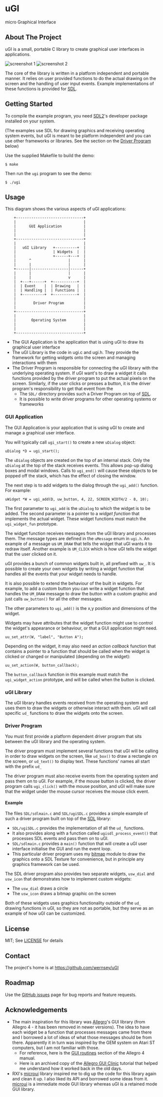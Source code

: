 # uGI

micro Graphical Interface

## About The Project

uGI is a small, portable C library to create graphical user interfaces in applications.

![screenshot 1](doc/screen.gif) ![screenshot 2](doc/richedit.gif)

The core of the library is written in a platform independent and portable manner. It relies on user provided functions to do the actual drawing on the screen and the handling of user input events. Example implementations of these functions is provided for [SDL][].

## Getting Started

To compile the example program, you need [SDL2][SDL]'s developer package installed on your system.

(The examples use SDL for drawing graphics and receiving operating system events, but uGI is meant to be platform independent and you can use other frameworks or libraries. See the section on the [Driver Program](#driver-program) below)

Use the supplied Makefile to build the demo:

```
$ make
```

Then run the `ugi` program to see the demo:

```
$ ./ugi
```

## Usage

This diagram shows the various aspects of uGI applications:

```
    +-------------------------------+
    |                               |
    |      GUI Application          |
    |                               |
    |                               |
    +-------------------------------+
    |                               |
    |   uGI Library   +----------+  |
    |                 | Widgets  |  |
    |                 +------+---+  |
    |      ^                 |      |
    |      |                 |      |
    +------|-----------------|------+
    |      |                 |      |
    |      |                 v      |
    |  +---+------+  +-----------+  |
    |  | Event    |  | Drawing   |  |
    |  | Handling |  | Functions |  |
    |  +----------+  +-----------+  |
    |                               |
    |        Driver Program         |
    |                               |
    +-------------------------------+
    |                               |
    |       Operating System        |
    |                               |
    |                               |
    +-------------------------------+
```

* The GUI Application is the application that is using uGI to draw its graphical user interface
* The uGI Library is the code in ugi.c and ugi.h. They provide the framework for getting widgets onto the screen and managing interactions with them
* The Driver Program is responsible for connecting the uGI library with the underlying operating system. If uGI want's to draw a widget it calls functions provided by the driver program to put the actual pixels on the screen. Similarly, if the user clicks or presses a button, it is the driver program's responsibility to get that event from the
  * The `SDL/` directory provides such a Driver Program on top of [SDL][].
  * It is possible to write driver programs for other operating systems or frameworks

### GUI Application

The GUI Application is your application that is using uGI to create and manage a graphical user interface.

You will typically call `ugi_start()` to create a new `uDialog` object:

    uDialog *D = ugi_start();

The `uDialog` objects are created on the top of an internal stack. Only the `uDialog` at the top of the stack receives events. This allows pop-up dialog boxes and modal windows. Calls to `ugi_end()` will cause these objects to be popped off the stack, which has the effect of closing the window.

The next step is to add widgets to the dialog through the `ugi_add()` function. For example:

    uWidget *W = ugi_add(D, uw_button, 4, 22, SCREEN_WIDTH/2 - 8, 10);

The first parameter to `ugi_add` is the `uDialog` to which the widget is to be added. The second parameter is a pointer to a _widget function_ that implements the actual widget. These widget functions must match the `ugi_widget_fun` prototype.

The widget function receives messages from the uGI library and processes them. The message types are defined in the `uMessage` enum in `ugi.h`. An example of a message us `UM_DRAW` that tells the widget that uGI wants it to redraw itself. Another example is `UM_CLICK` which is how uGI tells the widget that the user clicked on it.

uGI provides a bunch of common widgets built in, all prefixed with `uw_`. It is possible to create your own widgets by writing a widget function that handles all the events that your widget needs to handle.

It is also possible to extend the behaviour of the built in widgets. For example, to add a custom button you can write a widget function that handles the `UM_DRAW` message to draw the button with a custom graphic and just calls `uw_button()` for all the other messages.

The other parameters to `ugi_add()` is the x,y position and dimensions of the widget.

Widgets may have attributes that the widget function might use to control the widget's appearance or behaviour, or that a GUI application might need.

    uu_set_attr(W, "label", "Button A");

Depending on the widget, it may also need an _action callback_ function that contains a pointer to a function that should be called when the widget is clicked or changed or manipulated (depending on the widget):

    uu_set_action(W, button_callback);

The `button_callback` function in this example must match the `ugi_widget_action` prototype, and will be called when the button is clicked.

### uGI Library

The uGI library handles events received from the operating system and uses them to draw the widgets or otherwise interact with them. uGI will call specific `ud_` functions to draw the widgets onto the screen.

### Driver Program

You must first provide a platform dependent driver program that sits between the uGI library and the operating system.

The driver program must implement several functions that uGI will be calling in order to draw widgets on the screen, like `ud_box()` to draw a rectangle on the screen, or `ud_text()` to display text. These functions' names all start with the prefix `ud_`

The driver program must also receive events from the operating system and pass them on to uGI. For example, if the mouse button is clicked, the driver program calls `ugi_click()` with the mouse position, and uGI will make sure that the widget under the mouse cursor receives the mouse click event.

#### Example

The files `SDL/sdlmain.c` and `SDL/ugiSDL.c` provides a simple example of such a driver program built on top of the [SDL][] library:

* `SDL/ugiSDL.c` provides the implementation of all the `ud_` functions.
* It also provides along with a function called `ugisdl_process_event()` that processes SDL events and pass them on to uGI.
* `SDL/sdlmain.c` provides a `main()` function that will create a uGI user interface initialise the GUI and run the event loop.
* This particular driver program uses my [bitmap][] module to draw the graphics onto a SDL Texture for convenience, but in principle any graphics framework can be used.

The SDL driver program also provides two separate widgets, `usw_dial` and `usw_icon` that demonstrates how to implement custom widgets:

* The `usw_dial` draws a circle
* The `usw_icon` draws a bitmap graphic on the screen

Both of these widgets uses graphics functionality outside of the `ud_` drawing functions in uGI, so they are not as portable, but they serve as an example of how uGI can be customized.

[SDL]: https://www.libsdl.org/
[bitmap]: https://github.com/wernsey/bitmap

## License

MIT; See [LICENSE](LICENSE) for details

## Contact

The project's home is at <https://github.com/wernsey/uGI>

## Roadmap

Use the [GitHub issues](https://github.com/wernsey/uGI/issues) page for bug reports and feature requests.

## Acknowledgements

* The main inspiration for this library was [Allegro]'s GUI library (from Allegro 4 - it has been removed in newer versions). The idea to have each widget be a function that processes messages came from there and I borrowed a lot of ideas of what those messages should be from there. Apparently it in turn was inspired by the GEM system on Atari ST computers, but I am not familiar with those.
  * For reference, here is the [GUI routines](https://liballeg.org/stabledocs/en/alleg035.html) section of the Allegro 4 manual.
  * Here is an archived copy of the [Allegro GUI Clinic][allegro-gui] tutorial that helped me understand how it worked back in the old days.
* RXI's [microui] library inspired me to dig up the code for this library again and clean it up. I also liked its API and borrowed some ideas from it. [microui] is a immediate mode GUI library whereas uGI is a retained mode GUI library.

[allegro]: https://liballeg.org/
[allegro-gui]: https://web.archive.org/web/20070830233754/http://agdn.netfirms.com/main/gui/
[microui]: https://github.com/rxi/microui